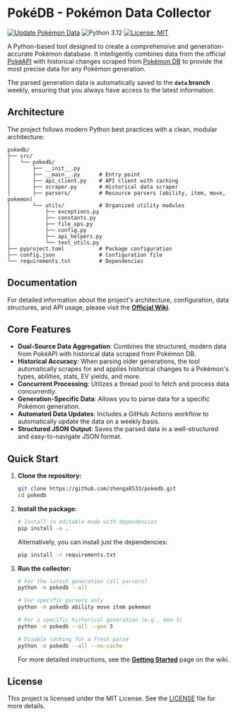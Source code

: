 # PokéDB - Pokémon Data Collector

[![Update Pokémon Data](https://github.com/zhenga8533/pokedb/actions/workflows/update-data.yaml/badge.svg)](https://github.com/zhenga8533/pokedb/actions/workflows/update-data.yaml)
![Python 3.12](https://img.shields.io/badge/python-3.12-blue.svg)
[![License: MIT](https://img.shields.io/badge/License-MIT-yellow.svg)](https://opensource.org/licenses/MIT)

A Python-based tool designed to create a comprehensive and generation-accurate Pokémon database. It intelligently combines data from the official [PokéAPI](https://pokeapi.co/) with historical changes scraped from [Pokémon DB](https://pokemondb.net/) to provide the most precise data for any Pokémon generation.

The parsed generation data is automatically saved to the **`data` branch** weekly, ensuring that you always have access to the latest information.

## Architecture

The project follows modern Python best practices with a clean, modular architecture:

```
pokedb/
├── src/
│   └── pokedb/
│       ├── __init__.py
│       ├── __main__.py      # Entry point
│       ├── api_client.py    # API client with caching
│       ├── scraper.py       # Historical data scraper
│       ├── parsers/         # Resource parsers (ability, item, move, pokemon)
│       └── utils/           # Organized utility modules
│           ├── exceptions.py
│           ├── constants.py
│           ├── file_ops.py
│           ├── config.py
│           ├── api_helpers.py
│           └── text_utils.py
├── pyproject.toml           # Package configuration
├── config.json              # Configuration file
└── requirements.txt         # Dependencies
```

## Documentation

For detailed information about the project's architecture, configuration, data structures, and API usage, please visit the **[Official Wiki](https://github.com/zhenga8533/pokedb/wiki)**.

## Core Features

- **Dual-Source Data Aggregation**: Combines the structured, modern data from PokéAPI with historical data scraped from Pokémon DB.
- **Historical Accuracy**: When parsing older generations, the tool automatically scrapes for and applies historical changes to a Pokémon's types, abilities, stats, EV yields, and more.
- **Concurrent Processing**: Utilizes a thread pool to fetch and process data concurrently.
- **Generation-Specific Data**: Allows you to parse data for a specific Pokémon generation.
- **Automated Data Updates**: Includes a GitHub Actions workflow to automatically update the data on a weekly basis.
- **Structured JSON Output**: Saves the parsed data in a well-structured and easy-to-navigate JSON format.

## Quick Start

1.  **Clone the repository:**

    ```bash
    git clone https://github.com/zhenga8533/pokedb.git
    cd pokedb
    ```

2.  **Install the package:**

    ```bash
    # Install in editable mode with dependencies
    pip install -e .
    ```

    Alternatively, you can install just the dependencies:

    ```bash
    pip install -r requirements.txt
    ```

3.  **Run the collector:**

    ```bash
    # For the latest generation (all parsers)
    python -m pokedb --all

    # For specific parsers only
    python -m pokedb ability move item pokemon

    # For a specific historical generation (e.g., Gen 3)
    python -m pokedb --all --gen 3

    # Disable caching for a fresh parse
    python -m pokedb --all --no-cache
    ```

    For more detailed instructions, see the [**Getting Started**](https://github.com/zhenga8533/pokedb/wiki/Getting-Started) page on the wiki.

## License

This project is licensed under the MIT License. See the [LICENSE](LICENSE) file for more details.
